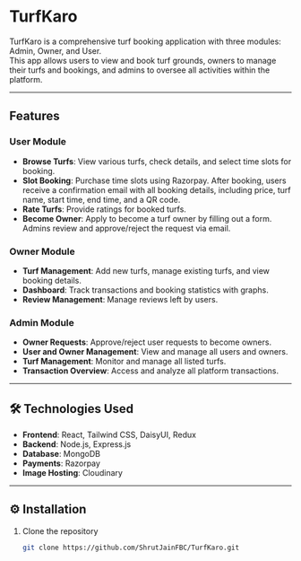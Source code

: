 # TurfKaro

TurfKaro is a comprehensive turf booking application with three modules: Admin, Owner, and User.  
This app allows users to view and book turf grounds, owners to manage their turfs and bookings, and admins to oversee all activities within the platform.

---

## Features

### User Module
- **Browse Turfs**: View various turfs, check details, and select time slots for booking.  
- **Slot Booking**: Purchase time slots using Razorpay. After booking, users receive a confirmation email with all booking details, including price, turf name, start time, end time, and a QR code.  
- **Rate Turfs**: Provide ratings for booked turfs.  
- **Become Owner**: Apply to become a turf owner by filling out a form. Admins review and approve/reject the request via email.  

### Owner Module
- **Turf Management**: Add new turfs, manage existing turfs, and view booking details.  
- **Dashboard**: Track transactions and booking statistics with graphs.  
- **Review Management**: Manage reviews left by users.  

### Admin Module
- **Owner Requests**: Approve/reject user requests to become owners.  
- **User and Owner Management**: View and manage all users and owners.  
- **Turf Management**: Monitor and manage all listed turfs.  
- **Transaction Overview**: Access and analyze all platform transactions.  

---

## 🛠 Technologies Used
- **Frontend**: React, Tailwind CSS, DaisyUI, Redux  
- **Backend**: Node.js, Express.js  
- **Database**: MongoDB  
- **Payments**: Razorpay  
- **Image Hosting**: Cloudinary  

---

## ⚙️ Installation

1. Clone the repository
   ```bash
   git clone https://github.com/ShrutJainFBC/TurfKaro.git
